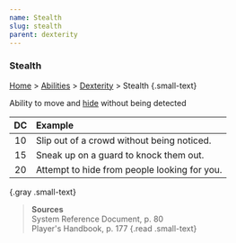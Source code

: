 ```yaml
---
name: Stealth
slug: stealth
parent: dexterity
---
```

### Stealth
[Home](dm-operations-center) > [Abilities](abilities-menu) > [Dexterity](dexterity) > Stealth {.small-text}

Ability to move and [hide](hiding) without being detected

| DC | Example                                    |
| :--: | :------------------------------------------- |
|  10  | Slip out of a crowd without being noticed.   |
|  15  | Sneak up on a guard to knock them out.       |
|  20  | Attempt to hide from people looking for you. |
{.gray .small-text}

> **Sources** <br/>
> System Reference Document, p. 80<br/>
> Player's Handbook, p. 177
{.read .small-text}

